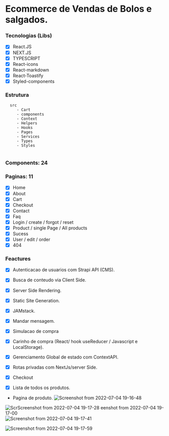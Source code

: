 # Ecommerce  de Vendas de Bolos e salgados.


### Tecnologias (Libs)
 - [X] React.JS
 - [X] NEXT.JS
 - [X] TYPESCRIPT
 - [X] React-icons
 - [X] React-markdown
 - [X] React-Toastify
 - [x] Styled-components

### Estrutura

```
  src
     - Cart
     - components
     - Context
     - Helpers
     - Hooks
     - Pages
     - Services
     - Types
     - Styles
     
```
### Components: 24
### Paginas: 11
 - [x] Home
 - [x] About
 - [x] Cart
 - [x] Checkout
 - [x] Contact
 - [x] Faq
 - [x] Login / create / forgot / reset
 - [x] Product / single Page / All products
 - [x] Sucess
 - [x] User / edit / order
 - [x] 404
 
### Feactures
- [x] Autenticacao de usuarios com Strapi API (CMS).
- [x] Busca de conteudo via Client Side.
- [x] Server Side Rendering.
- [x] Static Site Generation.
- [x] JAMstack.
- [x] Mandar mensagem.
- [x] Simulacao de compra
- [x] Carinho de compra (React/ hook useReducer / Javascript e LocalStorage).
- [X] Gerenciamento Global de estado com ContextAPI.
- [x] Rotas privadas com NextJs/server Side.
- [x] Checkout
- [x] Lista de todos os produtos.


- Pagina de produto.
![Screenshot from 2022-07-04 19-16-48](https://user-images.githubusercontent.com/72309855/177197518-a4801049-206a-4ec1-a569-e1a2cdd5a82e.png)


![Scr![Screenshot from 2022-07-04 19-17-28](https://user-images.githubusercontent.com/72309855/177197582-02a58748-44de-4aaa-9950-42b1c0f8e449.png)
eenshot from 2022-07-04 19-17-00](https://user-images.githubusercontent.com/72309855/177197561-644584b9-9bbf-4ab3-9a24-1e73543935a3.png)
![Screenshot from 2022-07-04 19-17-41](https://user-images.githubusercontent.com/72309855/177197590-d77d8a90-baed-409c-814c-3f5f4409bd01.png)

![Screenshot from 2022-07-04 19-17-59](https://user-images.githubusercontent.com/72309855/177197609-d0131335-0520-4342-ab26-f2316d41ac32.png)

